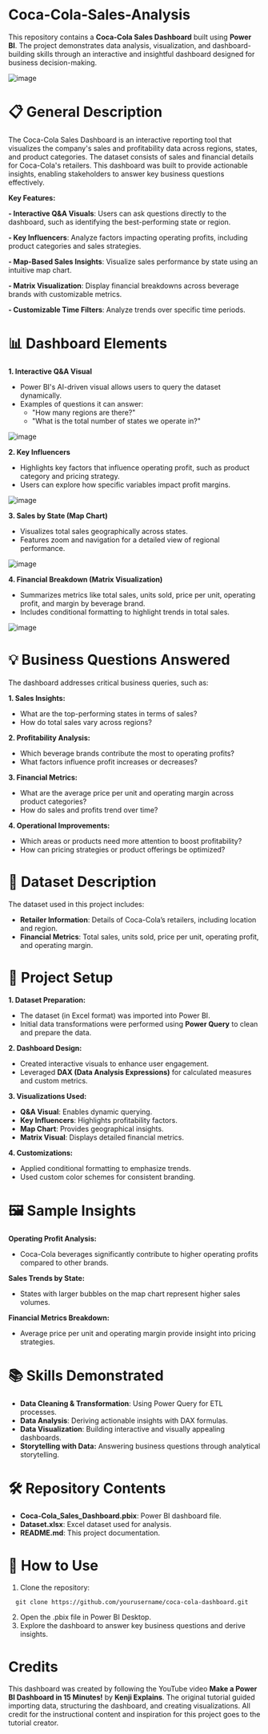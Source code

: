 # Coca-Cola-Sales-Analysis

This repository contains a **Coca-Cola Sales Dashboard** built using **Power BI**. The project demonstrates data analysis, visualization, and dashboard-building skills through an interactive and insightful dashboard designed for business decision-making.

![image](https://github.com/user-attachments/assets/c2549f33-154f-47b2-a7bc-2a4e01d19ab1)


# 📋 General Description
The Coca-Cola Sales Dashboard is an interactive reporting tool that visualizes the company's sales and profitability data across regions, states, and product categories. The dataset consists of sales and financial details for Coca-Cola's retailers. This dashboard was built to provide actionable insights, enabling stakeholders to answer key business questions effectively.

**Key Features:**

**- Interactive Q&A Visuals**: Users can ask questions directly to the dashboard, such as identifying the best-performing state or region.

**- Key Influencers**: Analyze factors impacting operating profits, including product categories and sales strategies.

**- Map-Based Sales Insights**: Visualize sales performance by state using an intuitive map chart.

**- Matrix Visualization**: Display financial breakdowns across beverage brands with customizable metrics.

**- Customizable Time Filters**: Analyze trends over specific time periods.

# 📊 Dashboard Elements
**1. Interactive Q&A Visual**
* Power BI's AI-driven visual allows users to query the dataset dynamically.
* Examples of questions it can answer:
     * "How many regions are there?"
     * "What is the total number of states we operate in?"

![image](https://github.com/user-attachments/assets/db046d21-5071-47c7-b3eb-b36c87d6b4f0)


**2. Key Influencers**
* Highlights key factors that influence operating profit, such as product category and pricing strategy.
* Users can explore how specific variables impact profit margins.

![image](https://github.com/user-attachments/assets/b66b5f2e-4956-42d1-a8f2-91ea9bba2fd5)
  

**3. Sales by State (Map Chart)**
* Visualizes total sales geographically across states.
* Features zoom and navigation for a detailed view of regional performance.

![image](https://github.com/user-attachments/assets/e5296df6-a976-4884-b3f2-efc254820ad4)


**4. Financial Breakdown (Matrix Visualization)**
* Summarizes metrics like total sales, units sold, price per unit, operating profit, and margin by beverage brand.
* Includes conditional formatting to highlight trends in total sales.

![image](https://github.com/user-attachments/assets/2e234fdd-048c-43d6-a79e-8a66ba35b643)


# 💡 Business Questions Answered
The dashboard addresses critical business queries, such as:

**1. Sales Insights:**
* What are the top-performing states in terms of sales?
* How do total sales vary across regions?

**2. Profitability Analysis:**
* Which beverage brands contribute the most to operating profits?
* What factors influence profit increases or decreases?

**3. Financial Metrics:**
* What are the average price per unit and operating margin across product categories?
* How do sales and profits trend over time?

**4. Operational Improvements:**
* Which areas or products need more attention to boost profitability?
* How can pricing strategies or product offerings be optimized?

# 📂 Dataset Description
The dataset used in this project includes:

* **Retailer Information**: Details of Coca-Cola’s retailers, including location and region.
* **Financial Metrics**: Total sales, units sold, price per unit, operating profit, and operating margin.

# 🚀 Project Setup

**1. Dataset Preparation:**

* The dataset (in Excel format) was imported into Power BI.
* Initial data transformations were performed using **Power Query** to clean and prepare the data.
  
**2. Dashboard Design:**

* Created interactive visuals to enhance user engagement.
* Leveraged **DAX (Data Analysis Expressions)** for calculated measures and custom metrics.
  
**3. Visualizations Used:**
   
* **Q&A Visual**: Enables dynamic querying.
* **Key Influencers**: Highlights profitability factors.
* **Map Chart**: Provides geographical insights.
* **Matrix Visual**: Displays detailed financial metrics.

**4. Customizations:**

* Applied conditional formatting to emphasize trends.
* Used custom color schemes for consistent branding.

# 🖼️ Sample Insights
**Operating Profit Analysis:**
* Coca-Cola beverages significantly contribute to higher operating profits compared to other brands.

**Sales Trends by State:**
* States with larger bubbles on the map chart represent higher sales volumes.

**Financial Metrics Breakdown:**
* Average price per unit and operating margin provide insight into pricing strategies.

# 📚 Skills Demonstrated

* **Data Cleaning & Transformation**: Using Power Query for ETL processes.
* **Data Analysis**: Deriving actionable insights with DAX formulas.
* **Data Visualization**: Building interactive and visually appealing dashboards.
* **Storytelling with Data:** Answering business questions through analytical storytelling.

# 🛠️ Repository Contents

* **Coca-Cola_Sales_Dashboard.pbix**: Power BI dashboard file.
* **Dataset.xlsx**: Excel dataset used for analysis.
* **README.md**: This project documentation.

# 🎯 How to Use
1. Clone the repository:
```
  git clone https://github.com/yourusername/coca-cola-dashboard.git
```
2. Open the .pbix file in Power BI Desktop.
3. Explore the dashboard to answer key business questions and derive insights.

# Credits
This dashboard was created by following the YouTube video **Make a Power BI Dashboard in 15 Minutes!** by **Kenji Explains**. 
The original tutorial guided importing data, structuring the dashboard, and creating visualizations.
All credit for the instructional content and inspiration for this project goes to the tutorial creator.
